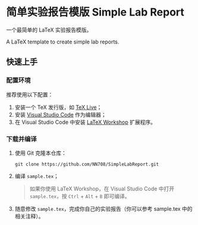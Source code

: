# 简单实验报告模版 Simple Lab Report

一个最简单的 LaTeX 实验报告模版。

A LaTeX template to create simple lab reports.

## 快速上手

### 配置环境

推荐使用以下配置：

1. 安装一个 TeX 发行版，如 [TeX Live](http://tug.org/texlive/)；
2. 安装 [Visual Studio Code](https://code.visualstudio.com) 作为编辑器；
3. 在 Visual Studio Code 中安装 [LaTeX Workshop](https://github.com/James-Yu/LaTeX-Workshop) 扩展程序。

### 下载并编译

1. 使用 Git 克隆本仓库：
   ```
   git clone https://github.com/NN708/SimpleLabReport.git
   ```
2. 编译 `sample.tex`；
   > 如果你使用 LaTeX Workshop，在 Visual Studio Code 中打开 `sample.tex`，按 `Ctrl` + `Alt` + `B` 即可编译。
3. 随意修改 `sample.tex`，完成你自己的实验报告（你可以参考 sample.tex 中的相关注释）。